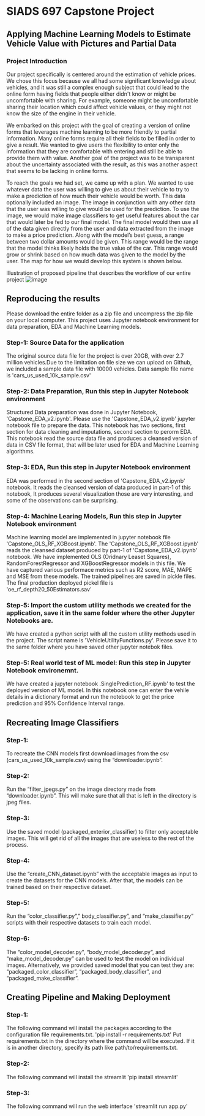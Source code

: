 # SIADS 697 Capstone Project
## Applying Machine Learning Models to Estimate Vehicle Value with Pictures and Partial Data

### Project Introduction
Our project specifically is centered around the estimation of vehicle prices. We chose this focus because we all had some significant knowledge about vehicles, and it was still a complex enough subject that could lead to the online form having fields that people either didn't know or might be uncomfortable with sharing. For example, someone might be uncomfortable sharing their location which could affect vehicle values, or they might not know the size of the engine in their vehicle.  

We embarked on this project with the goal of creating a version of online forms that leverages machine learning to be more friendly to partial information. Many online forms require all their fields to be filled in order to give a result. We wanted to give users the flexibility to enter only the information that they are comfortable with entering and still be able to provide them with value. Another goal of the project was to be transparent about the uncertainty associated with the result, as this was another aspect that seems to be lacking in online forms. 

To reach the goals we had set, we came up with a plan. We wanted to use whatever data the user was willing to give us about their vehicle to try to make a prediction of how much their vehicle would be worth. This data optionally included an image. The image in conjunction with any other data that the user was willing to give would be used for the prediction. To use the image, we would make image classifiers to get useful features about the car that would later be fed to our final model. The final model would then use all of the data given directly from the user and data extracted from the image to make a price prediction. Along with the model’s best guess, a range between two dollar amounts would be given. This range would be the range that the model thinks likely holds the true value of the car. This range would grow or shrink based on how much data was given to the model by the user. The map for how we would develop this system is shown below.

Illustration of proposed pipeline that describes the workflow of our entire project
![image](https://user-images.githubusercontent.com/55704682/165000581-9f863646-f24e-464a-89d4-c13076d75fef.png)

## Reproducing the results
Please download the entire folder as a zip file and uncompress the zip file on your local computer. This project uses Jupyter notebook environment for data preparation, EDA and Machine Learning models.
### Step-1: Source Data for the application
The original source data file for the project is over 20GB, with over 2.7 million vehicles.Due to the limitation on file size we can upload on Github, we included a sample data file with 10000 vehicles. Data sample file name is 'cars_us_used_10k_sample.csv'
### Step-2: Data Preparation, Run this step in Jupyter Notebook environment
Structured Data preparation was done in Jupyter Notebook, 'Capstone_EDA_v2.ipynb'.
Please use the 'Capstone_EDA_v2.ipynb' jupyter notebook file to prepare the data. This notebook has two sections, first section for data cleaning and imputations, second section to perorm EDA.
This notebook read the source data file and produces a cleansed version of data in CSV file format, that will be later used for EDA and Machine Learning algorithms.
### Step-3: EDA, Run this step in Jupyter Notebook environment
EDA was performed in the second section of 'Capstone_EDA_v2.ipynb' notebook. It reads the cleansed version of data produced in part-1 of this notebook, It produces several visualization those are very interesting, and some of the observations can be surprising.
### Step-4: Machine Learing Models, Run this step in Jupyter Notebook environment
Machine learning model are implemented in jupyter notebook file 'Capstone_OLS_RF_XGBoost.ipynb'.
The 'Capstone_OLS_RF_XGBoost.ipynb' reads the cleansed dataset produced by part-1 of 'Capstone_EDA_v2.ipynb' notebook. We have implemented OLS (Oridnary Leaset Squares), RandomForestRegressor and XGBoostRegressor models in this file. We have captured various performace metrics such as R2 score, MAE, MAPE and MSE from these models. The trained pipelines are saved in pickle files. The final production deployed pickel file is 'oe_rf_depth20_50Estimators.sav' 
### Step-5: Import the custom utility methods we created for the application, save it in the same folder where the other Jupyter Notebooks are.
We have created a python script with all the custom utility methods used in the project. The script name is 'VehicleUtilityFunctions.py'. Please save it to the same folder where you have saved other jupyter notebok files. 
### Step-5: Real world test of ML model: Run this step in Jupyter Notebook environemnt.
We have created a jupyter notebook .SinglePrediction_RF.ipynb' to test the deployed version of ML model.
In this notebook one can enter the vehile details in a dictionary format and run the notebook to get the price prediction and 95% Confidence Interval range.

## Recreating Image Classifiers
### Step-1:
To recreate the CNN models first download images from the csv (cars_us_used_10k_sample.csv) using the “downloader.ipynb”. 
### Step-2:
Run the “filter_jpegs.py” on the image directory made from “downloader.ipynb”. This will make sure that all that is left in the directory is jpeg files.
### Step-3:
Use the saved model (packaged_exterior_classifier) to filter only acceptable images. This will get rid of all the images that are useless to the rest of the process. 
### Step-4:
Use the “create_CNN_dataset.ipynb” with the acceptable images as input to create the datasets for the CNN models. After that, the models can be trained based on their respective dataset. 
### Step-5:
Run the “color_classifier.py”,” body_classifier.py”, and “make_classifier.py” scripts with their respective datasets to train each model. 
### Step-6:
The “color_model_decoder.py”, “body_model_decoder.py”, and “make_model_decoder.py” can be used to test the model on individual images. Alternatively, we provided saved model that you can test they are: “packaged_color_classifier”, “packaged_body_classifier”, and “packaged_make_classifier”. 

## Creating Pipeline and Making Deployment

### Step-1:
The following command will install the packages according to the configuration file requirements.txt.
'pip install -r requirements.txt'
Put requirements.txt in the directory where the command will be executed. If it is in another directory, specify its path like path/to/requirements.txt.

### Step-2:
The following command will install the streamlit
'pip install streamlit'

### Step-3:
The following command will run the web interface
'streamlit run app.py'
